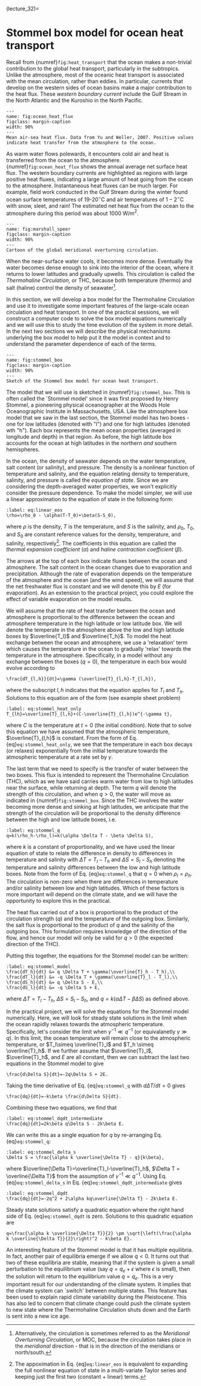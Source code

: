 (lecture_32)=
# Stommel box model for ocean heat transport

Recall from {numref}`fig:heat_transport` that the ocean makes a non-trivial contribution to the global heat transport, particularly in the subtropics. Unlike the atmosphere, most of the oceanic heat transport is associated with the mean circulation, rather than eddies. In particular, currents that develop on the western sides of ocean basins make a major contribution to the heat flux. These _western boundary current_ include the Gulf Stream in the North Atlantic and the Kuroshio in the North Pacific.

```{figure} ./figures/ocean_heat_flux.png
---
name: fig:ocean_heat_flux
figclass: margin-caption
width: 90%
---
Mean air-sea heat flux. Data from Yu and Weller, 2007. Positive values indicate heat transfer from the atmosphere to the ocean.
```

As warm water flows polewards, it encounters cold air and heat is transferred from the ocean to the atmosphere. {numref}`fig:ocean_heat_flux` shows the annual average net surface heat flux. The western boundary currents are highlighted as regions with large positive heat fluxes, indicating a large amount of heat going from the ocean to the atmosphere. Instantaneous heat fluxes can be much larger. For example, field work conducted in the Gulf Stream during the winter found ocean surface temperatures of 19-20$^\circ$C and air temperatures of $1-2^\circ$C with snow, sleet, and rain! The estimated net heat flux from the ocean to the atmosphere during this period was about 1000 W/m$^2$.

```{figure} ./figures/marshall_speer.png
---
name: fig:marshall_speer
figclass: margin-caption
width: 90%
---
Cartoon of the global meridional overturning circulation.
```

When the near-surface water cools, it becomes more dense. Eventually the water becomes dense enough to sink into the interior of the ocean, where it returns to lower latitudes and gradually upwells. This circulation is called the _Thermohaline Circulation_, or THC, because both temperature (thermo) and salt (haline) control the density of seawater[^1].

[^1]: Alternatively, the circulation is sometimes referred to as the _Meridional Overturning Circulation_, or MOC, because the circulation takes place in the _meridional_ direction - that is in the direction of the meridians or north/south.

In this section, we will develop a box model for the Thermohaline Circulation and use it to investigate some important features of the large-scale ocean circulation and heat transport. In one of the practical sessions, we will construct a computer code to solve the box model equations numerically and we will use this to study the time evolution of the system in more detail. In the next two sections we will describe the physical mechanisms underlying the box model to help put it the model in context and to understand the parameter dependence of each of the terms.

```{figure} ./figures/stommel_box.png
---
name: fig:stommel_box
figclass: margin-caption
width: 90%
---
Sketch of the Stommel box model for ocean heat transport.
```

The model that we will use is sketched in {numref}`fig:stommel_box`. This is often called the `Stommel model' since it was first proposed by Henry Stommel, a pioneering physical oceanographer at the Woods Hole Oceanographic Institute in Massachusetts, USA. Like the atmosphere box model that we saw in the last section, the Stommel model has two boxes - one for low latitudes (denoted with "l") and one for high latitudes (denoted wth "h"). Each box represents the mean ocean properties (averaged in longitude and depth) in that region. As before, the high latitude box accounts for the ocean at high latitudes in the northern _and_ southern hemispheres.

In the ocean, the density of seawater depends on the water temperature, salt content (or salinity), and pressure. The density is a nonlinear function of temperature and salinity, and the equation relating density to temperature, salinity, and pressure is called the _equation of state_. Since we are considering the depth-averaged water properties, we won't explicitly consider the pressure dependence. To make the model simpler, we will use a linear approximation to the equation of state in the following form:

```{math}
:label: eq:linear_eos
\rho=\rho_0 - \alpha(T-T_0)+\beta(S-S_0),
```

where $\rho$ is the density, $T$ is the temperature, and $S$ is the salinity, and $\rho_0$, $T_0$, and $S_0$ are constant reference values for the density, temperature, and salinity, respectively[^2]. The coefficients in this equation are called the _thermal expansion coefficient_ ($\alpha$) and _haline contraction coefficient_ ($\beta$).

[^2]: The appoximation in Eq. {eq}`eq:linear_eos` is equivalent to expanding the full nonlinear equation of state in a multi-variate Taylor series and keeping just the first two (constant + linear) terms.

The arrows at the top of each box indicate fluxes between the ocean and atmosphere. The salt content in the ocean changes due to evaporation and precipitation. Although the rate of evaporation depends on the temperature of the atmosphere and the ocean (and the wind speed), we will assume that the net freshwater flux is constant and we will denote this by $E$ (for evaporation). As an extension to the practical project, you could explore the effect of variable evaporation on the model results.

We will assume that the rate of heat transfer between the ocean and atmosphere is proportional to the difference between the ocean and atmosphere temperature in the high latitude or low latitude box. We will denote the temperate in the atmosphere above the low and high latitude boxes by $\overline{T_l}$ and $\overline{T_h}$. To model the heat exchange between the ocean and atmosphere, we use a 'relaxation' term which causes the temperature in the ocean to gradually 'relax' towards the temperature in the atmosphere. Specifically, in a model without any exchange between the boxes ($q=0$), the temperature in each box would evolve according to

```{math}
\frac{dT_{l,h}}{dt}=\gamma (\overline{T}_{l,h}-T_{l,h}),
```

where the subscript $l,h$ indicates that the equation applies for $T_l$ and $T_h$. Solutions to this equation are of the form (see example sheet problem)

```{math}
:label: eq:stommel_heat_only
T_{lh}=\overline{T}_{l,h}+(C-\overline{T}_{l,h})e^{-\gamma t},
```

where $C$ is the temperature at $t=0$ (the initial condition). Note that to solve this equation we have assumed that the atmospheric temperature, $\overline{T}_{l,h}$ is constant. From the form of Eq. {eq}`eq:stommel_heat_only`, we see that the temperature in each box decays (or relaxes) exponentially from the initial temperature towards the atmospheric temperature at a rate set by $\gamma$.

The last term that we need to specify is the transfer of water between the two boxes. This flux is intended to represent the Thermohaline Circulation (THC), which as we have said carries warm water from low to high latitudes near the surface, while returning at depth. The term $q$ will denote the strength of this circulation, and when $q>0$, the water will move as indicated in {numref}`fig:stommel_box`. Since the THC involves the water becoming more dense and sinking at high latitudes, we anticipate that the strength of the circulation will be proportional to the density difference between the high and low latitude boxes, i.e.

```{math}
:label: eq:stommel_q
q=k(\rho_h-\rho_l)=k(\alpha \Delta T - \beta \Delta S),
```

where $k$ is a constant of proportionality, and we have used the linear equation of state to relate the difference in density to differences in temperature and salinity with $\Delta T=T_l-T_h$ and $\Delta S=S_l-S_h$ denoting the temperature and salinity differences between the low and high latitude boxes. Note from the form of Eq. {eq}`eq:stommel_q` that $q=0$ when $\rho_l=\rho_h$. The circulation is non-zero when there are differences in temperature and/or salinity between low and high latitudes. Which of these factors is more important will depend on the climate state, and we will have the opportunity to explore this in the practical. 

The heat flux carried out of a box is proportional to the product of the circulation strength ($q$) and the temperature of the outgoing box. Similarly, the salt flux is proportional to the product of $q$ and the salinity of the outgoing box. This formulation requires knowledge of the direction of the flow, and hence our model will only be valid for $q>0$ (the expected direction of the THC). 

Putting this together, the equations for the Stommel model can be written:

```{math}
:label: eq:stommel_model
\frac{dT_h}{dt} &= q \Delta T + \gamma(\overline{T}_h - T_h),\\
\frac{dT_l}{dt} &= -q \Delta T + \gamma(\overline{T}_l - T_l),\\
\frac{dS_h}{dt} &= q \Delta S - E,\\
\frac{dS_l}{dt} &= -q \Delta S + E,
```

where $\Delta T=T_l-T_h$, $\Delta S=S_l-S_h$, and $q=k(\alpha \Delta T - \beta \Delta S)$ as defined above.

In the practical project, we will solve the equations for the Stommel model numerically. Here, we will look for steady state solutions in the limit when the ocean rapidly relaxes towards the atmospheric temperature. Specifically, let's consider the limit when $\gamma^{-1}\ll q^{-1}$ (or equivalanetly $\gamma\gg q$). In this limit, the ocean temperature will remain close to the atmospheric temperature, or $T_l\simeq \overline{T}_l$ and $T_h \simeq \overline{T}_h$. If we further assume that $\overline{T}_l$, $\overline{T}_h$, and $E$ are all constant, then we can subtract the last two equations in the Stommel model to give

```{math}
\frac{d\Delta S}{dt}=-2q\Delta S + 2E.
```

Taking the time derivative of Eq. {eq}`eq:stommel_q` with $d\Delta T/dt=0$ gives

```{math}
\frac{dq}{dt}=-k\beta \frac{d\Delta S}{dt}.
```

Combining these two equations, we find that

```{math}
:label: eq:stommel_dqdt_intermediate
\frac{dq}{dt}=2k\beta q\Delta S - 2k\beta E.
```

We can write this as a single equation for $q$ by re-arranging Eq. {eq}`eq:stommel_q`:

```{math}
:label: eq:stommel_delta_s
\Delta S = \frac{\alpha k \overline{\Delta T} - q}{k\beta},
```

where $\overline{\Delta T}=\overline{T}_l-\overline{T}_h$, $\Delta T = \overline{\Delta T}$ from the assumption of $\gamma^{-1}\ll q^{-1}$. Using Eq. {eq}`eq:stommel_delta_s` in Eq. {eq}`eq:stommel_dqdt_intermediate` gives

```{math}
:label: eq:stommel_dqdt
\frac{dq}{dt}=-2q^2 + 2\alpha kq\overline{\Delta T} - 2k\beta E.
```

Steady state solutions satisfy a quadratic equation where the right hand side of Eq. {eq}`eq:stommel_dqdt` is zero. Solutions to this quadratic equation are

```{math}
q=\frac{\alpha k \overline{\Delta T}}{2} \pm \sqrt{\left(\frac{\alpha k \overline{\Delta T}}{2}\right)^2 - k\beta E}.
```

An interesting feature of the Stommel model is that it has multiple equilibria. In fact, another pair of equilibria emerge if we allow $q<0$. It turns out that two of these equilibria are stable, meaning that if the system is given a small perturbation to the equilibrium value (say $q=q_e+\epsilon$ where $\epsilon$ is small), then the solution will return to the equilibrium value $q=q_e$. This is a very important result for our understanding of the climate system. It implies that the climate system can `switch' between multiple states. This feature has been used to explain rapid climate variability during the Pleistocene. This has also led to concern that climate change could push the climate system to new state where the Thermohaline Circulation shuts down and the Earth is sent into a new ice age.
